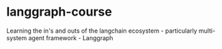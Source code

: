 # langgraph-course
Learning the in's and outs of the langchain ecosystem - particularly multi-system agent framework - Langgraph
